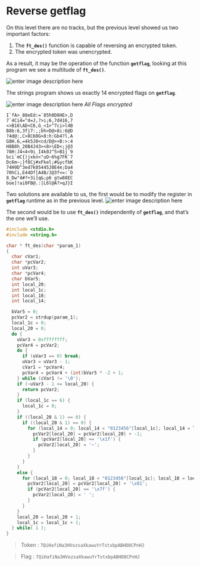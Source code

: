 
# Reverse getflag

On this level there are no tracks, but the previous level showed us two important factors:
1. The **`ft_des()`** function is capable of reversing an encrypted token.
2. The encrypted token was unencrypted.

As a result, it may be the operation of the function **`getflag`**, looking at this program we see a multitude of **`ft_des()`**.

![enter image description here](https://i.imgur.com/edvaA6Q.png)

The strings program shows us exactly 14 encrypted flags on **`getflag`**.

![enter image description here](https://i.imgur.com/yUJkpXf.png)
*All Flags encrypted*
```
I`fA>_88eEd:=`85h0D8HE>,D
7`4Ci4=^d=J,?>i;6,7d416,7
<>B16\AD<C6,G_<1>^7ci>l4B
B8b:6,3fj7:,;bh>D@>8i:6@D
?4d@:,C>8C60G>8:h:Gb4?l,A
G8H.6,=4k5J0<cd/D@>>B:>:4
H8B8h_20B4J43><8>\ED<;j@3
78H:J4<4<9i_I4k0J^5>B1j`9
bci`mC{)jxkn<"uD~6%g7FK`7
Dc6m~;}f8Cj#xFkel;#&ycfbK
74H9D^3ed7k05445J0E4e;Da4
70hCi,E44Df[A4B/J@3f<=:`D
8_Dw"4#?+3i]q&;p6 gtw88EC
boe]!ai0FB@.:|L6l@A?>qJ}I
```

Two solutions are available to us, the first would be to modify the register in **`getflag`** runtime as in the previous level.
![enter image description here](https://i.imgur.com/7wiMNB1.png)

The second would be to use **`ft_des()`** independently of **`getflag`**, and that’s the one we’ll use.

```c
#include <stdio.h>
#include <string.h>

char * ft_des(char *param_1)
{
  char cVar1;
  char *pcVar2;
  int uVar3;
  char *pcVar4;
  char bVar5;
  int local_20;
  int local_1c;
  int local_18;
  int local_14;

  bVar5 = 0;
  pcVar2 = strdup(param_1);
  local_1c = 0;
  local_20 = 0;
  do {
    uVar3 = 0xffffffff;
    pcVar4 = pcVar2;
    do {
      if (uVar3 == 0) break;
      uVar3 = uVar3 - 1;
      cVar1 = *pcVar4;
      pcVar4 = pcVar4 + (int)bVar5 * -2 + 1;
    } while (cVar1 != '\0');
    if (~uVar3 - 1 <= local_20) {
      return pcVar2;
    }
    if (local_1c == 6) {
      local_1c = 0;
    }
    if ((local_20 & 1) == 0) {
      if ((local_20 & 1) == 0) {
        for (local_14 = 0; local_14 < "0123456"[local_1c]; local_14 = local_14 + 1) {
          pcVar2[local_20] = pcVar2[local_20] + -1;
          if (pcVar2[local_20] == '\x1f') {
            pcVar2[local_20] = '~';
          }
        }
      }
    }
    else {
      for (local_18 = 0; local_18 < "0123456"[local_1c]; local_18 = local_18 + 1) {
        pcVar2[local_20] = pcVar2[local_20] + '\x01';
        if (pcVar2[local_20] == '\x7f') {
          pcVar2[local_20] = ' ';
        }
      }
    }
    local_20 = local_20 + 1;
    local_1c = local_1c + 1;
  } while( 1 );
}
```

> Token : `7QiHafiNa3HVozsaXkawuYrTstxbpABHD8CPnHJ`

> Flag : `7QiHafiNa3HVozsaXkawuYrTstxbpABHD8CPnHJ`
